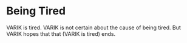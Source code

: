 # Being Tired
VARIK is tired.  VARIK is not certain about the cause of being tired.  But VARIK hopes that that (VARIK is tired) ends.
